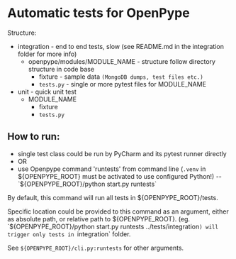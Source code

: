 Automatic tests for OpenPype
============================
Structure:
- integration - end to end tests, slow (see README.md in the integration folder for more info)
    - openpype/modules/MODULE_NAME - structure follow directory structure in code base
        - fixture - sample data `(MongoDB dumps, test files etc.)`
        - `tests.py` - single or more pytest files for MODULE_NAME
- unit - quick unit test 
    - MODULE_NAME   
        - fixture
        - `tests.py`
    
How to run:
----------
- single test class could be run by PyCharm and its pytest runner directly
- OR
- use Openpype command 'runtests' from command line (`.venv` in ${OPENPYPE_ROOT} must be activated to use configured Python!)
-- `${OPENPYPE_ROOT}/python start.py runtests`
  
By default, this command will run all tests in ${OPENPYPE_ROOT}/tests.

Specific location could be provided to this command as an argument, either as absolute path, or relative path to ${OPENPYPE_ROOT}.
(eg. `${OPENPYPE_ROOT}/python start.py runtests ../tests/integration`) will trigger only tests in `integration` folder.

See `${OPENPYPE_ROOT}/cli.py:runtests` for other arguments.

